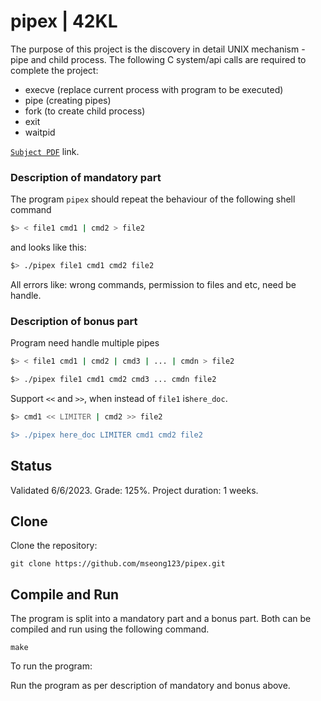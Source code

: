 # pipex | 42KL

The purpose of this project is the discovery in detail UNIX mechanism - pipe and child process. The following C system/api calls are required to complete the project:
 - execve (replace current process with program to be executed)
 - pipe (creating pipes)
 - fork (to create child process)
 - exit
 - waitpid

[`Subject PDF`](https://github.com/mseong123/pipex/blob/5510e00e0aabfb577879685b5f32a7b565e04e99/en.subject.pdf) link.

### Description of mandatory part
The program `pipex` should repeat the behaviour of the following shell command
```bash
$> < file1 cmd1 | cmd2 > file2
```
and looks like this:
```bash
$> ./pipex file1 cmd1 cmd2 file2
```
All errors like: wrong commands,  permission to files and etc, need be handle.
### Description of bonus part
Program need handle multiple pipes
```bash
$> < file1 cmd1 | cmd2 | cmd3 | ... | cmdn > file2

$> ./pipex file1 cmd1 cmd2 cmd3 ... cmdn file2
```
Support `<<` and `>>`, when instead of `file1` is`here_doc`.
```bash
$> cmd1 << LIMITER | cmd2 >> file2

$> ./pipex here_doc LIMITER cmd1 cmd2 file2
```
## Status

Validated 6/6/2023. Grade: 125%. Project duration: 1 weeks.

## Clone

Clone the repository:

```
git clone https://github.com/mseong123/pipex.git
```

## Compile and Run

The program is split into a mandatory part and a bonus part. Both can be compiled and run using the following command.

```shell
make
```

To run the program:

Run the program as per description of mandatory and bonus above.
